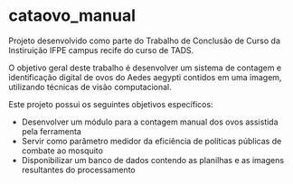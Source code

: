 # cataovo_manual

<p>Projeto desenvolvido como parte do Trabalho de Conclusão de Curso da Instiruição IFPE campus recife do curso de TADS.</p>

<p>O objetivo geral deste trabalho é desenvolver um sistema de contagem e identificação digital de ovos do Aedes aegypti contidos em uma imagem, utilizando técnicas
de visão computacional.</p>

<p>Este projeto possui os seguintes objetivos específicos:</p>
<ul>
<li>Desenvolver um módulo para a contagem manual dos ovos assistida pela ferramenta</li>
<li>Servir como parâmetro medidor da eficiência de políticas públicas de combate ao mosquito</li>
<li>Disponibilizar um banco de dados contendo as planilhas e as imagens resultantes do processamento</li>
</ul>
